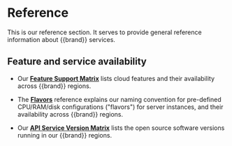 # Reference

This is our reference section. It serves to provide general reference
information about {{brand}} services.

## Feature and service availability

* Our **[Feature Support Matrix](features/index.md)** lists cloud
  features and their availability across {{brand}}
  regions.

* The **[Flavors](flavors/index.md)** reference explains our naming
  convention for pre-defined CPU/RAM/disk configurations ("flavors")
  for server instances, and their availability across
  {{brand}} regions.

* Our **[API Service Version Matrix](versions/index.md)** lists the
  open source software versions running in our {{brand}}
  regions.
